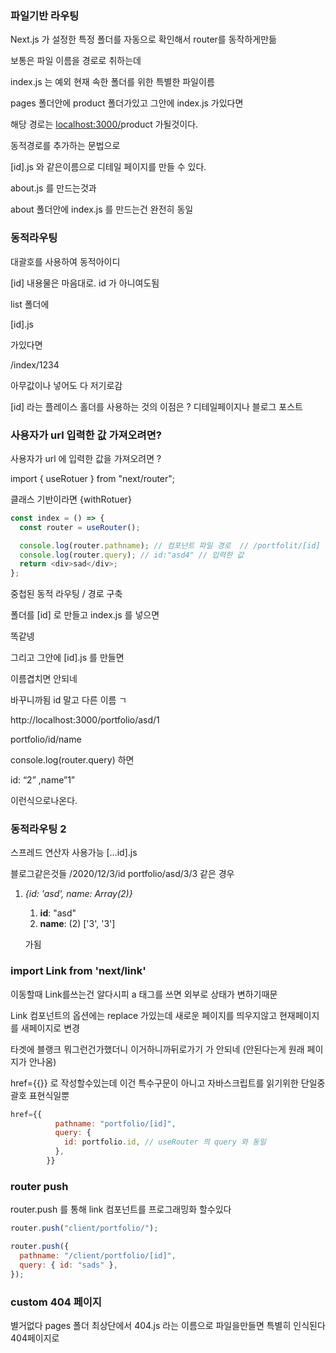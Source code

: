 ### 파일기반 라우팅

Next.js 가 설정한 특정 폴더를 자동으로 확인해서 router를 동작하게만듦

보통은 파일 이름을 경로로 취하는데

index.js 는 예외 현재 속한 폴더를 위한 특별한 파일이름

pages 폴더안에 product 폴더가있고 그안에 index.js 가있다면

해당 경로는 [localhost:3000/](http://localhost:3000/)product 가될것이다.

동적경로를 추가하는 문법으로

[id].js 와 같은이름으로 디테일 페이지를 만들 수 있다.

about.js 를 만드는것과

about 폴더안에 index.js 를 만드는건 완전히 동일

### 동적라우팅

대괄호를 사용하여 동적아이디

[id] 내용물은 마음대로. id 가 아니여도됨

list 폴더에

[id].js

가있다면

/index/1234

아무값이나 넣어도 다 저기로감

[id] 라는 플레이스 홀더를 사용하는 것의 이점은 ? 디테일페이지나 블로그 포스트

### 사용자가 url 입력한 값 가져오려면?

사용자가 url 에 입력한 값을 가져오려면 ?

import { useRotuer } from "next/router";

클래스 기반이라면 {withRotuer}

```js
const index = () => {
  const router = useRouter();

  console.log(router.pathname); // 컴포넌트 파일 경로  // /portfolit/[id]
  console.log(router.query); // id:"asd4" // 입력한 값
  return <div>sad</div>;
};
```

중첩된 동적 라우팅 / 경로 구축

폴더를 [id] 로 만들고 index.js 를 넣으면

똑같넹

그리고 그안에 [id].js 를 만들면

이름겹치면 안되네

바꾸니까됨 id 말고 다른 이름 ㄱ

http://localhost:3000/portfolio/asd/1

portfolio/id/name

console.log(router.query) 하면

id: “2” ,name”1”

이런식으로나온다.

### 동적라우팅 2

스프레드 연산자 사용가능
[…id].js

블로그같은것들 /2020/12/3/id
portfolio/asd/3/3 같은 경우

1. _{id: 'asd', name: Array(2)}_

   1. **id**: "asd"
   2. **name**: (2) ['3', '3']

   가됨

### import Link from 'next/link'

이동할때 Link를쓰는건 알다시피 a 태그를 쓰면 외부로 상태가 변하기때문

Link 컴포넌트의 옵션에는 replace 가있는데 새로운 페이지를 띄우지않고 현재페이지를 새페이지로 변경

타겟에 블랭크 뭐그런건가했더니 이거하니까뒤로가기 가 안되네 (안된다는게 원래 페이지가 안나옴)

href={{}} 로 작성할수있는데 이건 특수구문이 아니고 자바스크립트를 읽기위한 단일중괄호 표현식일뿐

```js
href={{
          pathname: "portfolio/[id]",
          query: {
            id: portfolio.id, // useRouter 의 query 와 동일
          },
        }}

```

### router push

router.push 를 통해 link 컴포넌트를 프로그래밍화 할수있다

```js
router.push("client/portfolio/");

router.push({
  pathname: "/client/portfolio/[id]",
  query: { id: "sads" },
});
```

### custom 404 페이지

별거없다 pages 폴더 최상단에서 404.js 라는 이름으로 파일을만들면 특별히 인식된다 404페이지로
